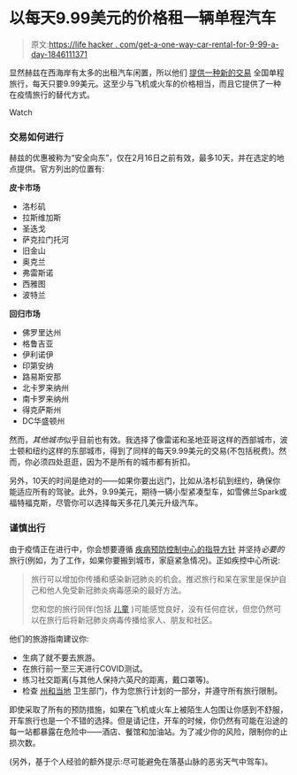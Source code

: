 # 以每天9.99美元的价格租一辆单程汽车

> 原文:[https://life hacker . com/get-a-one-way-car-rental-for-9-99-a-day-1846111371](https://lifehacker.com/get-a-one-way-car-rental-for-9-99-a-day-1846111371)

显然赫兹在西海岸有太多的出租汽车闲置，所以他们 [提供一种新的交易](https://www.hertz.com/rentacar/rental-car-deals/one-way-west-to-east-special) 全国单程旅行，每天只要9.99美元。这至少与飞机或火车的价格相当，而且它提供了一种在疫情旅行的替代方式。

Watch

### **交易如何进行**

赫兹的优惠被称为“安全向东”，仅在2月16日之前有效，最多10天，并在选定的地点提供。官方列出的位置有:

**皮卡市场**

*   洛杉矶
*   拉斯维加斯
*   圣迭戈
*   萨克拉门托河
*   旧金山
*   奥克兰
*   弗雷斯诺
*   西雅图
*   波特兰

**回归市场**

*   佛罗里达州
*   格鲁吉亚
*   伊利诺伊
*   印第安纳
*   路易斯安那
*   北卡罗来纳州
*   南卡罗来纳州
*   得克萨斯州
*   DC华盛顿州

然而，*其他城市*似乎目前也有效。我选择了像雷诺和圣地亚哥这样的西部城市，波士顿和纽约这样的东部城市，得到了同样的每天9.99美元的交易(不包括税费)。然而，你必须四处逛逛，因为不是所有的城市都有折扣。

另外，10天的时间是绝对的——如果你要出远门，比如从洛杉矶到纽约，确保你能适应所有的驾驶。此外，9.99美元，期待一辆小型紧凑型车，如雪佛兰Spark或福特福克斯，尽管你可以选择每天多花几美元升级汽车。

### **谨慎出行**

由于疫情正在进行中，你会想要遵循 [疾病预防控制中心的指导方针](https://www.cdc.gov/coronavirus/2019-ncov/travelers/travel-during-covid19.html) 并坚持*必要的*旅行(例如，为了工作，如果你要搬到城市，家庭紧急情况)。正如疾控中心所说:

> 旅行可以增加你传播和感染新冠肺炎的机会。推迟旅行和呆在家里是保护自己和他人免受新冠肺炎病毒感染的最好方法。
> 
> 您和您的旅行同伴(包括 [儿童](https://www.cdc.gov/coronavirus/2019-ncov/daily-life-coping/children/protect-children.html) )可能感觉良好，没有任何症状，但您仍然可以在旅行后将新冠肺炎病毒传播给家人、朋友和社区。

他们的旅游指南建议你:

*   生病了就不要去旅游。
*   在旅行前一至三天进行COVID测试。
*   练习社交距离(与其他人保持六英尺的距离，戴口罩等)。
*   检查 [州和当地](https://www.cdc.gov/coronavirus/2019-ncov/travelers/travel-planner/index.html) 卫生部门，作为您旅行计划的一部分，并遵守所有旅行限制。

即使采取了所有的预防措施，如果在飞机或火车上被陌生人包围让你感到不舒服，开车旅行也是一个不错的选择。但是请记住，开车的时候，你仍然有可能在沿途的每一站都暴露在危险中——酒店、餐馆和加油站。为了减少你的风险，限制你的止损次数。

(另外，基于个人经验的额外提示:尽可能避免在落基山脉的恶劣天气中驾车)。
